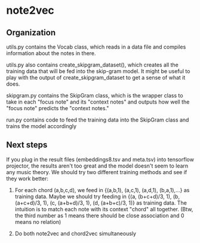 # note2vec
## Organization
utils.py contains the Vocab class, which reads in a data file and compiles information about the notes in there.

utils.py also contains create_skipgram_dataset(), which creates all the training data that will be fed into the skip-gram model. It might be useful to play with the output of create_skipgram_dataset to get a sense of what it does.

skipgram.py contains the SkipGram class, which is the wrapper class to take in each "focus note" and its "context notes" and outputs how well the "focus note" predicts the "context notes."

run.py contains code to feed the training data into the SkipGram class and trains the model accordingly

## Next steps
If you plug in the result files (embeddings8.tsv and meta.tsv) into tensorflow projector, the results aren't too great and the model doesn't seem to learn any music theory. We should try two different training methods and see if they work better:

1. For each chord (a,b,c,d), we feed in {(a,b,1), (a,c,1), (a,d,1), (b,a,1),...} as training data. Maybe we should try feeding in {(a, (b+c+d)/3, 1), (b, (a+c+d)/3, 1), (c, (a+b+d)/3, 1), (d, (a+b+c)/3, 1)} as training data. The intuition is to match each note with its context "chord" all together. (Btw, the third number as 1 means there should be close association and 0 means no relation)

2. Do both note2vec and chord2vec simultaneously
